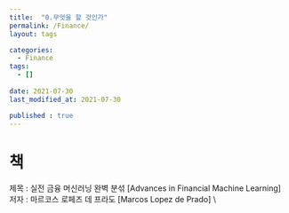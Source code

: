 ```yaml
---
title:  "0.무엇을 할 것인가"
permalink: /Finance/
layout: tags

categories:
  - Finance
tags:
  - []
 
date: 2021-07-30
last_modified_at: 2021-07-30

published : true
---
```


# 

# 책
제목 : 실전 금융 머신러닝 완벽 분섞 [Advances in Financial Machine Learning] \
저자 : 마르코스 로페즈 데 프라도 [Marcos Lopez de Prado] \


